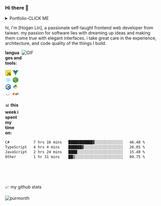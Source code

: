 ### Hi there 👋

<details><summary>Portfolio-CLICK ME</summary>
NCKU Modular System：https://modular-course.science.ncku.edu.tw/index.php <br />
NCKU Bill Platform：https://pay.ufo.ncku.edu.tw/mobilepay/ <br />
NUTN USR：http://tfre.nutn.edu.tw/ <br />
Ansir：https://www.ansir.com.tw/ <br />
Ainimal：https://official.ainimal.io/#/ <br />
</details>

hi, i'm [Hogan Lin], a passionate self-taught frontend web developer from taiwan. my passion for software lies with dreaming up ideas and making them come true with elegant interfaces. i take great care in the experience, architecture, and code quality of the things I build.

 <img align="right" alt="GIF" src="https://user-images.githubusercontent.com/19164071/147938770-eddf72e3-9b2d-42d0-a73c-5ffa595c2e17.gif" width="450" height="288" />


**languages and tools:**  

<code><img height="20" src="https://raw.githubusercontent.com/github/explore/80688e429a7d4ef2fca1e82350fe8e3517d3494d/topics/javascript/javascript.png"></code>
<code><img height="20" src="https://raw.githubusercontent.com/github/explore/80688e429a7d4ef2fca1e82350fe8e3517d3494d/topics/vue/vue.png"></code>
<code><img height="20" src="https://raw.githubusercontent.com/github/explore/80688e429a7d4ef2fca1e82350fe8e3517d3494d/topics/react/react.png"></code>
<code><img height="20" src="https://raw.githubusercontent.com/github/explore/80688e429a7d4ef2fca1e82350fe8e3517d3494d/topics/nodejs/nodejs.png"></code>
<code><img height="20" src="https://raw.githubusercontent.com/github/explore/80688e429a7d4ef2fca1e82350fe8e3517d3494d/topics/cpp/cpp.png"></code>
<code><img height="20" src="https://raw.githubusercontent.com/github/explore/80688e429a7d4ef2fca1e82350fe8e3517d3494d/topics/python/python.png"></code>
<code><img height="20" src="https://raw.githubusercontent.com/github/explore/80688e429a7d4ef2fca1e82350fe8e3517d3494d/topics/mysql/mysql.png"></code>
<code><img height="20" src="https://raw.githubusercontent.com/github/explore/80688e429a7d4ef2fca1e82350fe8e3517d3494d/topics/git/git.png"></code>


📊 **this week i spent my time on:**
<br />
<!--START_SECTION:waka-->

```text
C#           7 hrs 16 mins   ███████████▓░░░░░░░░░░░░░   46.48 %
TypeScript   4 hrs 4 mins    ██████▓░░░░░░░░░░░░░░░░░░   26.05 %
JavaScript   2 hrs 24 mins   ████░░░░░░░░░░░░░░░░░░░░░   15.40 %
Other        1 hr 31 mins    ██▒░░░░░░░░░░░░░░░░░░░░░░   09.75 %
```

<!--END_SECTION:waka-->

<br />
<br />
<br />
<br />
📈 my github stats
<br />
<p align="left"> <img src="https://github-readme-stats.vercel.app/api?username=purmonth&show_icons=true&theme=gruvbox" alt="purmonth" />
<br />
 
 



 
